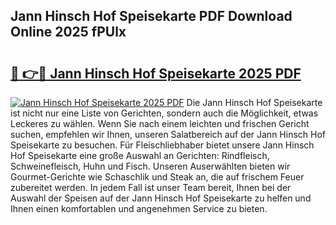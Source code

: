 ## Jann Hinsch Hof Speisekarte PDF Download Online 2025 fPUlx

# <h2><a href="http://gc7bln.nevu.top/?p=Jann+Hinsch+Hof+Speisekarte">🔗 👉🔴 Jann Hinsch Hof Speisekarte 2025 PDF</a></h2>

[![Jann Hinsch Hof Speisekarte 2025 PDF](https://i.imgur.com/dBaPXMq.png)](http://gc7bln.nevu.top/?p=Jann+Hinsch+Hof+Speisekarte)
Die Jann Hinsch Hof Speisekarte ist nicht nur eine Liste von Gerichten, sondern auch die Möglichkeit, etwas Leckeres zu wählen. Wenn Sie nach einem leichten und frischen Gericht suchen, empfehlen wir Ihnen, unseren Salatbereich auf der Jann Hinsch Hof Speisekarte zu besuchen. Für Fleischliebhaber bietet unsere Jann Hinsch Hof Speisekarte eine große Auswahl an Gerichten: Rindfleisch, Schweinefleisch, Huhn und Fisch. Unseren Auserwählten bieten wir Gourmet-Gerichte wie Schaschlik und Steak an, die auf frischem Feuer zubereitet werden. In jedem Fall ist unser Team bereit, Ihnen bei der Auswahl der Speisen auf der Jann Hinsch Hof Speisekarte zu helfen und Ihnen einen komfortablen und angenehmen Service zu bieten.
